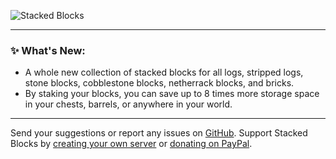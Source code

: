 ![Stacked Blocks](https://cdn.modrinth.com/data/UYrNpKJN/images/77fc81f6bd2210b79114a851218de5f4a7d50276.png)

***

### ✨ What's New:

- A whole new collection of stacked blocks for all logs, stripped logs, stone blocks, cobblestone blocks, netherrack blocks, and bricks.
- By staking your blocks, you can save up to 8 times more storage space in your chests, barrels, or anywhere in your world.

***

Send your suggestions or report any issues on [GitHub](https://github.com/axperty/cratedelight/issues/new). Support Stacked Blocks by [creating your own server](https://url-shortener.curseforge.com/p5i2k) or [donating on PayPal](https://paypal.me/kevgelhorn). 
